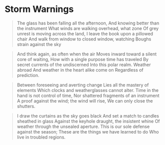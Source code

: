 # Storm Warnings

> The glass has been falling all the afternoon,
> And knowing better than the instrument
> What winds are walking overhead, what zone
> Of grey unrest is moving across the land,
> I leave the book upon a pillowed chair
> And walk from window to closed window, watching
> Boughs strain against the sky

> And think again, as often when the air
> Moves inward toward a silent core of waiting,
> How with a single purpose time has traveled
> By secret currents of the undiscerned
> Into this polar realm. Weather abroad
> And weather in the heart alike come on
> Regardless of prediction.

> Between foreseeing and averting change
> Lies all the mastery of elements
> Which clocks and weatherglasses cannot alter.
> Time in the hand is not control of time,
> Nor shattered fragments of an instrument
> A proof against the wind; the wind will rise,
> We can only close the shutters.

> I draw the curtains as the sky goes black
> And set a match to candles sheathed in glass
> Against the keyhole draught, the insistent whine
> Of weather through the unsealed aperture.
> This is our sole defense against the season;
> These are the things we have learned to do
> Who live in troubled regions. 
